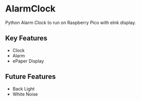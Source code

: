 # AlarmClock
Python Alarm Clock to run on Raspberry Pico with eInk display.


## Key Features

- Clock
- Alarm
- ePaper Display


## Future Features
- Back Light
- White Noise
